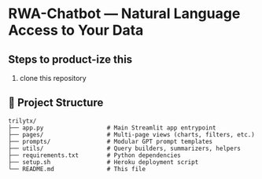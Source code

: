 # RWA-Chatbot — Natural Language Access to Your Data
## Steps to product-ize this
1. clone this repository


## 📂 Project Structure

```text
trilytx/
├── app.py                  # Main Streamlit app entrypoint
├── pages/                  # Multi-page views (charts, filters, etc.)
├── prompts/                # Modular GPT prompt templates
├── utils/                  # Query builders, summarizers, helpers
├── requirements.txt        # Python dependencies
├── setup.sh                # Heroku deployment script
└── README.md               # This file